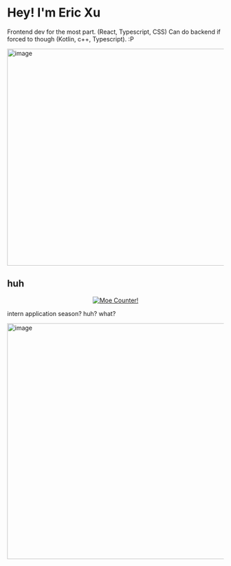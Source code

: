
# Hey! I'm Eric Xu

Frontend dev for the most part. (React, Typescript, CSS) Can do backend if forced to though (Kotlin, c++, Typescript). :P 

<img width="910" height="504" alt="image" src="https://github.com/user-attachments/assets/b16b7630-17e2-4c25-81e6-134ded5b48ff" />


## huh
<p align="center">
  <a href="https://count.getloli.com" target="_blank">
    <img alt="Moe Counter!" src="https://count.getloli.com/@cirex-web?name=cirex-web&theme=booru-lewd&padding=7&offset=0&align=top&scale=2&pixelated=0&darkmode=auto">
  </a>
</p>

intern application season? huh? what?

<img width="901" height="548" alt="image" src="https://github.com/user-attachments/assets/32099975-af4a-4f4f-916f-1d73ecd6a54b" />
